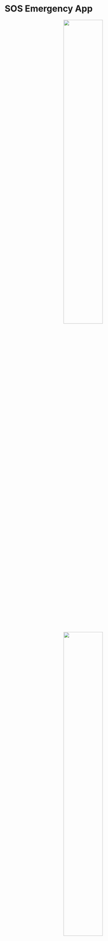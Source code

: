 # SOS Emergency App


<p align="center">
  <img src="./imgs/qz766z83.bmp" width=50%> </img>
</p>


<p align="center">
  <img src="./imgs/f2jw9r04.bmp" width=50%> </img>
</p>

<p align="center">
  <img src="./imgs/ojskirln.bmp" width=50%> </img>
</p>

<p align="center">
  <img src="./imgs/xngixjxf.bmp" width=50%> </img>
</p>

## Table of Contents
- [Introduction](#introduction)
- [Features](#features)
  - [Implemented Features](#implemented-features)
  - [Planned Features](#planned-features)
- [Technologies Used](#technologies-used)
- [Installation](#installation)
- [Usage](#usage)
- [Contributing](#contributing)
- [License](#license)

## Introduction

The SOS Emergency App is designed to provide quick and reliable assistance in critical situations. With a one-tap activation feature, the app ensures that users can send alerts and access essential information instantly, whether during a potential kidnapping, medical emergency, or any other urgent situation. Our goal is to enhance personal safety and enable prompt responses from designated contacts.

## Features

### Implemented Features

- **One-Tap Activation**: Quickly activate emergency alerts with a single tap.
- **Automated Triggering**: The app can be automated to trigger alerts by shaking the phone or through RFID detection.
- **My Circle**: Access a list of emergency contacts, including five favorites (e.g., 911, Mom, Dad, Sis, and Bro) at the top for immediate reach.
- **Settings Page**: Configure notifications, emergency triggers, location settings, and health monitoring features.
- **Profile Management**: Users can manage their profiles and adjust settings according to their preferences.
- **Camera and Notification Icons**: Visual icons are implemented for quick access to camera functions and notifications.

### Planned Features

- **Location Tracking**: Real-time location sharing with emergency contacts during an alert.
- **Voice Activation**: Implementing voice commands to activate emergency alerts for hands-free operation.
- **Customizable Alert Messages**: Allow users to customize the messages sent during an emergency alert.
- **Integration with Health Monitoring Devices**: Sync with devices like smartwatches for automatic health data transmission during emergencies.
- **Community Support Feature**: Connect users with nearby emergency responders or community volunteers in real-time.
- **Multiple Language Support**: Making the app accessible to a wider audience by supporting multiple languages.
- **Emergency Resources Directory**: A built-in directory of local emergency services, hospitals, and shelters.
- **User Feedback System**: Allow users to provide feedback on their experience to improve app functionality.

## Technologies Used

- **Mobile Framework**: Next.js
- **Backend Services**: Firebase, Node.js
- **Database**: Firebase Firestore
- **APIs**: Geolocation API, Health Monitoring API, SMS sending API

## Installation

To install the SOS Emergency App locally, follow these steps:

1. Clone the repository:
   ```bash
   git clone https://github.com/Thabhelo/sos.git
2. Navigate to the project directory:
```bash
  cd sos
```
3. Install the necessary dependencies:
```bash
  npm install
```

## Usage
1. Launch the app on your mobile device.
2. Set up your profile and add emergency contacts in the "My Circle" section.
3. Customize your settings to tailor the app to your needs.
4. Use the one-tap activation feature in case of an emergency.

## Contributing
Contributions are welcome! Please follow these steps to contribute to the SOS Emergency App:

1. Fork the repository.
2. Create a new branch for your feature or fix:
```bash
git checkout -b feature/YourFeature
```
3. Commit your changes:
```bash
git commit -m "Add Your Feature"
```
4. Push to the branch:
```bash
git push origin feature/YourFeature
```
5. Open a Pull Request.
   
## License

This project is licensed under the MIT License - see the LICENSE file for details.

For any inquiries or support, please contact the team at chiebukaonyejesi@gmail.com or thabheloduve@gmail.com or tomermnahum@gmail.com
